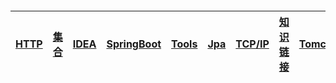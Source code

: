 #### 

| [HTTP](/chapter1/http.md) | [**集合**](/chapter1/ji-he.md) | [**IDEA**](/chapter1/idea.md) | [**SpringBoot**](/chapter1/springboot.md) | [**Tools**](/chapter1/tools.md) | [**Jpa**](/chapter1/jpa.md) | [TCP/IP](/chapter1/tcpip.md) | [**知识链接**](/chapter1/zhi-shi-lian-jie.md) | [**Tomcat**](/chapter1/tomcat.md) |
| :--- | :--- | :--- | :--- | :--- | :--- | :--- | :--- | :--- |





